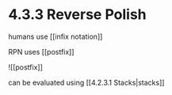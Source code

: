 # 4.3.3 Reverse Polish

humans use [[infix notation]]

RPN uses [[postfix]]

![[postfix]]

can be evaluated using [[4.2.3.1 Stacks|stacks]]
